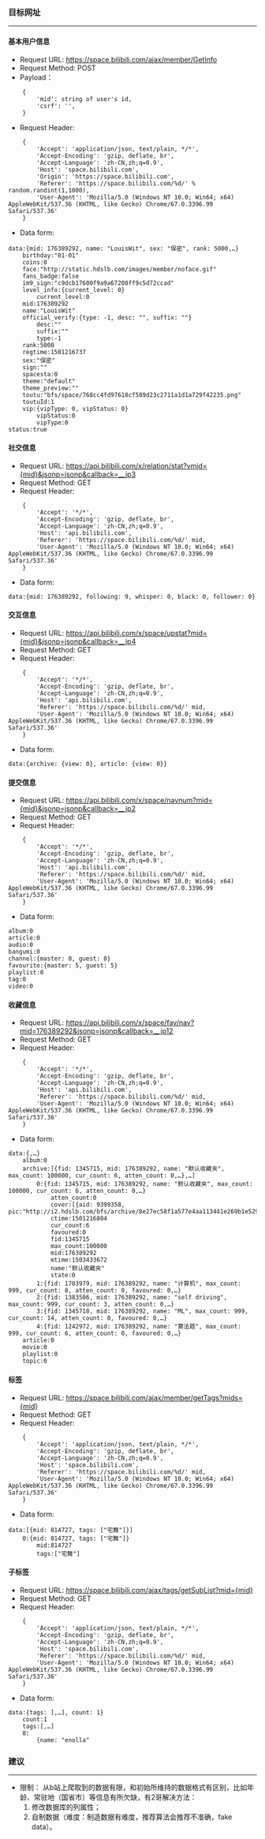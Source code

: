 ### 目标网址
----
#### 基本用户信息

- Request URL: https://space.bilibili.com/ajax/member/GetInfo
- Request Method: POST
- Payload：
```
    {
        'mid': string of user's id,
        'csrf': '',
    }
```
- Request Header:

```
    {
        'Accept': 'application/json, text/plain, */*',
        'Accept-Encoding': 'gzip, deflate, br',
        'Accept-Language': 'zh-CN,zh;q=0.9',
        'Host': 'space.bilibili.com',
        'Origin': 'https://space.bilibili.com',
        'Referer': 'https://space.bilibili.com/%d/' % random.randint(1,1000),
        'User-Agent': 'Mozilla/5.0 (Windows NT 10.0; Win64; x64) AppleWebKit/537.36 (KHTML, like Gecko) Chrome/67.0.3396.99 Safari/537.36'
    }
```
- Data form:

```
data:{mid: 176389292, name: "LouisWit", sex: "保密", rank: 5000,…}
    birthday:"01-01"
    coins:0
    face:"http://static.hdslb.com/images/member/noface.gif"
    fans_badge:false
    im9_sign:"c9dcb17600f9a9a67208ff9c5d72ccad"
    level_info:{current_level: 0}
        current_level:0
    mid:176389292
    name:"LouisWit"
    official_verify:{type: -1, desc: "", suffix: ""}
        desc:""
        suffix:""
        type:-1
    rank:5000
    regtime:1501216737
    sex:"保密"
    sign:""
    spacesta:0
    theme:"default"
    theme_preview:""
    toutu:"bfs/space/768cc4fd97618cf589d23c2711a1d1a729f42235.png"
    toutuId:1
    vip:{vipType: 0, vipStatus: 0}
        vipStatus:0
        vipType:0
status:true
```


#### 社交信息
- Request URL: https://api.bilibili.com/x/relation/stat?vmid={mid}&jsonp=jsonp&callback=__jp3
- Request Method: GET
- Request Header: 
```
    {
        'Accept': '*/*',
        'Accept-Encoding': 'gzip, deflate, br',
        'Accept-Language': 'zh-CN,zh;q=0.9',
        'Host': 'api.bilibili.com',
        'Referer': 'https://space.bilibili.com/%d/' mid,
        'User-Agent': 'Mozilla/5.0 (Windows NT 10.0; Win64; x64) AppleWebKit/537.36 (KHTML, like Gecko) Chrome/67.0.3396.99 Safari/537.36'
    }
```
- Data form:
```
data:{mid: 176389292, following: 9, whisper: 0, black: 0, follower: 0}
```


#### 交互信息
- Request URL: https://api.bilibili.com/x/space/upstat?mid={mid}&jsonp=jsonp&callback=__jp4
- Request Method: GET
- Request Header: 
```
    {
        'Accept': '*/*',
        'Accept-Encoding': 'gzip, deflate, br',
        'Accept-Language': 'zh-CN,zh;q=0.9',
        'Host': 'api.bilibili.com',
        'Referer': 'https://space.bilibili.com/%d/' mid,
        'User-Agent': 'Mozilla/5.0 (Windows NT 10.0; Win64; x64) AppleWebKit/537.36 (KHTML, like Gecko) Chrome/67.0.3396.99 Safari/537.36'
    }
```
- Data form:

```
data:{archive: {view: 0}, article: {view: 0}}
```


#### 提交信息
- Request URL: https://api.bilibili.com/x/space/navnum?mid={mid}&jsonp=jsonp&callback=__jp2
- Request Method: GET
- Request Header:  
```
    {
        'Accept': '*/*',
        'Accept-Encoding': 'gzip, deflate, br',
        'Accept-Language': 'zh-CN,zh;q=0.9',
        'Host': 'api.bilibili.com',
        'Referer': 'https://space.bilibili.com/%d/' mid,
        'User-Agent': 'Mozilla/5.0 (Windows NT 10.0; Win64; x64) AppleWebKit/537.36 (KHTML, like Gecko) Chrome/67.0.3396.99 Safari/537.36'
    }
```
- Data form:
```
album:0
article:0
audio:0
bangumi:0
channel:{master: 0, guest: 0}
favourite:{master: 5, guest: 5}
playlist:0
tag:0
video:0
```


#### 收藏信息
- Request URL: https://api.bilibili.com/x/space/fav/nav?mid=176389292&jsonp=jsonp&callback=__jp12
- Request Method: GET
- Request Header:  
```
    {
        'Accept': '*/*',
        'Accept-Encoding': 'gzip, deflate, br',
        'Accept-Language': 'zh-CN,zh;q=0.9',
        'Host': 'api.bilibili.com',
        'Referer': 'https://space.bilibili.com/%d/' mid,
        'User-Agent': 'Mozilla/5.0 (Windows NT 10.0; Win64; x64) AppleWebKit/537.36 (KHTML, like Gecko) Chrome/67.0.3396.99 Safari/537.36'
    }
```
- Data form:
```
data:{,…}
    album:0
    archive:[{fid: 1345715, mid: 176389292, name: "默认收藏夹", max_count: 100000, cur_count: 6, atten_count: 0,…},…]
        0:{fid: 1345715, mid: 176389292, name: "默认收藏夹", max_count: 100000, cur_count: 6, atten_count: 0,…}
            atten_count:0
            cover:[{aid: 9399358, pic:"http://i2.hdslb.com/bfs/archive/8e27ec58f1a577e4aa113441e269b1e52969a459.jpg"},…]
            ctime:1501216804
            cur_count:6
            favoured:0
            fid:1345715
            max_count:100000
            mid:176389292
            mtime:1503433672
            name:"默认收藏夹"
            state:0
        1:{fid: 1703979, mid: 176389292, name: "计算机", max_count: 999, cur_count: 8, atten_count: 0, favoured: 0,…}
        2:{fid: 1383506, mid: 176389292, name: "self driving", max_count: 999, cur_count: 3, atten_count: 0,…}
        3:{fid: 1345718, mid: 176389292, name: "ML", max_count: 999, cur_count: 14, atten_count: 0, favoured: 0,…}
        4:{fid: 1242972, mid: 176389292, name: "算法题", max_count: 999, cur_count: 6, atten_count: 0, favoured: 0,…}
    article:0
    movie:0
    playlist:0
    topic:0
```

#### 标签
- Request URL: https://space.bilibili.com/ajax/member/getTags?mids={mid}
- Request Method: GET
- Request Header:  
```
    {
        'Accept': 'application/json, text/plain, */*',
        'Accept-Encoding': 'gzip, deflate, br',
        'Accept-Language': 'zh-CN,zh;q=0.9',
        'Host': 'space.bilibili.com',
        'Referer': 'https://space.bilibili.com/%d/' mid,
        'User-Agent': 'Mozilla/5.0 (Windows NT 10.0; Win64; x64) AppleWebKit/537.36 (KHTML, like Gecko) Chrome/67.0.3396.99 Safari/537.36'
    }
```
- Data form:

```
data:[{mid: 814727, tags: ["宅舞"]}]
    0:{mid: 814727, tags: ["宅舞"]}
        mid:814727
        tags:["宅舞"]
```


#### 子标签
- Request URL: https://space.bilibili.com/ajax/tags/getSubList?mid={mid}
- Request Method: GET
- Request Header:  
```
    {
        'Accept': 'application/json, text/plain, */*',
        'Accept-Encoding': 'gzip, deflate, br',
        'Accept-Language': 'zh-CN,zh;q=0.9',
        'Host': 'space.bilibili.com',
        'Referer': 'https://space.bilibili.com/%d/' mid,
        'User-Agent': 'Mozilla/5.0 (Windows NT 10.0; Win64; x64) AppleWebKit/537.36 (KHTML, like Gecko) Chrome/67.0.3396.99 Safari/537.36'
    }
```
- Data form:

```
data:{tags: [,…], count: 1}
    count:1
    tags:[,…]
    0:
        {name: "enolla"
```




### 建议
----
- 限制：
从b站上爬取到的数据有限，和初始所维持的数据格式有区别，比如年龄、常驻地（国省市）等信息有所欠缺，有2哥解决方法：
    1. 修改数据库的列属性；
    2. 自制数据（难度：制造数据有难度，推荐算法会推荐不准确，fake data）。